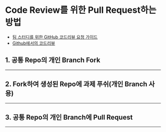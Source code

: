 # Code Review를 위한 Pull Request하는 방법

* [팀 스터디를 위한  GitHub 코드리뷰 요청 가이드](https://brunch.co.kr/@springboot/343#comment)
* [Github에서의 코드리뷰](https://githubkorea.tistory.com/91)

## 1. 공통 Repo의 개인 Branch Fork

---
## 2. Fork하여 생성된 Repo에 과제 푸쉬(개인 Branch 사용)

---
## 3. 공통 Repo의 개인 Branch에 Pull Request

---